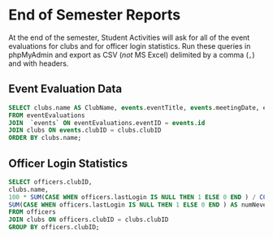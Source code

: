 # End of Semester Reports

At the end of the semester, Student Activities will ask for all of the event evaluations for clubs and for officer login statistics. Run these queries in phpMyAdmin and export as CSV (_not_ MS Excel) delimited by a comma (`,`) and with headers.


## Event Evaluation Data

```sql
SELECT clubs.name AS ClubName, events.eventTitle, events.meetingDate, eventEvaluations. *
FROM eventEvaluations
JOIN  `events` ON eventEvaluations.eventID = events.id
JOIN clubs ON events.clubID = clubs.clubID
ORDER BY clubs.name;
```

## Officer Login Statistics

```sql
SELECT officers.clubID,
clubs.name,
100 * SUM(CASE WHEN officers.lastLogin IS NULL THEN 1 ELSE 0 END ) / COUNT( officers.cwid ) AS pctOfficersNeverLoggedIn,
SUM(CASE WHEN officers.lastLogin IS NULL THEN 1 ELSE 0 END ) AS numNeverLoggedIn, COUNT( officers.cwid ) AS countOfficers
FROM officers
JOIN clubs ON officers.clubID = clubs.clubID
GROUP BY officers.clubID;
```

